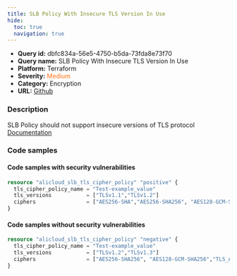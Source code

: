 ```yaml
---
title: SLB Policy With Insecure TLS Version In Use
hide:
  toc: true
  navigation: true
---
```


<style>
  .highlight .hll {
    background-color: #ff171742;
  }
  .md-content {
    max-width: 1100px;
    margin: 0 auto;
  }
</style>

-   **Query id:** dbfc834a-56e5-4750-b5da-73fda8e73f70
-   **Query name:** SLB Policy With Insecure TLS Version In Use
-   **Platform:** Terraform
-   **Severity:** <span style="color:#ff7213">Medium</span>
-   **Category:** Encryption
-   **URL:** [Github](https://github.com/Checkmarx/kics/tree/master/assets/queries/terraform/alicloud/slb_policy_with_insecure_tls_version_in_use)

### Description
SLB Policy should not support insecure versions of TLS protocol<br>
[Documentation](https://registry.terraform.io/providers/aliyun/alicloud/latest/docs/resources/slb_tls_cipher_policy)

### Code samples
#### Code samples with security vulnerabilities
```tf title="Positive test num. 1 - tf file" hl_lines="3"
resource "alicloud_slb_tls_cipher_policy" "positive" {
  tls_cipher_policy_name = "Test-example_value"
  tls_versions           = ["TLSv1.1","TLSv1.2"]
  ciphers                = ["AES256-SHA","AES256-SHA256", "AES128-GCM-SHA256"]
}

```


#### Code samples without security vulnerabilities
```tf title="Negative test num. 1 - tf file"
resource "alicloud_slb_tls_cipher_policy" "negative" {
  tls_cipher_policy_name = "Test-example_value"
  tls_versions           = ["TLSv1.2","TLSv1.3"]
  ciphers                = ["AES256-SHA256", "AES128-GCM-SHA256","TLS_AES_256_GCM_SHA384"]
}

```
